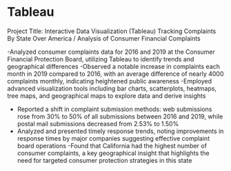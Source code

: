 # Tableau
Project Title: Interactive Data Visualization (Tableau) Tracking Complaints By State Over America / Analysis of Consumer Financial Complaints
 
-Analyzed consumer complaints data for 2016 and 2019 at the Consumer Financial Protection Board, utilizing Tableau to identify trends and geographical differences
-Observed a notable increase in complaints each month in 2019 compared to 2016, with an average difference of nearly 4000 complaints monthly, indicating heightened public awareness
-Employed advanced visualization tools including bar charts, scatterplots, heatmaps, tree maps, and geographical maps to explore data and derive insights
- Reported a shift in complaint submission methods: web submissions rose from 30% to 50% of all submissions between 2016 and 2019, while postal mail submissions decreased from 2.53% to 1.50%
- Analyzed and presented timely response trends, noting improvements in response times by major companies suggesting effective complaint board operations
-Found that California had the highest number of consumer complaints, a key geographical insight that highlights the need for targeted consumer protection strategies in this state

